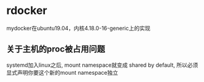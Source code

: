 # rdocker
mydocker在ubuntu19.04，内核4.18.0-16-generic上的实现

## 关于主机的proc被占用问题
systemd加入linux之后, mount namespace就变成 shared by default, 所以必须显式声明你要这个新的mount namespace独立
